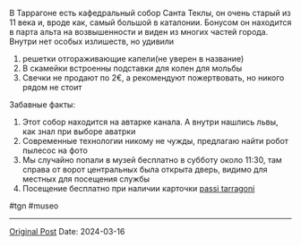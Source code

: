 В Таррагоне есть кафедральный собор Санта Теклы, он очень старый из 11 века и, вроде как, самый большой в каталонии. Бонусом он находится в парта альта на возвышенности и виден из многих частей города. Внутри нет особых излишеств, но удивили
1. решетки отгораживающие капели(не уверен в название)
2. В скамейки встроенны подставки для колен для мольбы
3. Свечки не продают по 2€, а рекомендуют пожертвовать, но никого рядом не стоит


Забавные факты:
1. Этот собор находится на автарке канала. А внутри нашлись львы, как знал при выборе аватрки
2. Современные технологии никому не чужды, предлагаю найти робот пылесос на фото
3. Мы случайно попали в музей бесплатно в субботу около 11:30, там справа от ворот центральных была открыта дверь, видимо для местных для посещения службы
4. Посещение бесплатно при наличии карточки [passi tarragoni](1980.md)

#tgn #museo

---
[Original Post](https://t.me/lev2tarragona/1982)
Date: 2024-03-16
